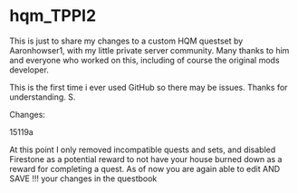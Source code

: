 # hqm_TPPI2

This is just to share my changes to a custom HQM questset by Aaronhowser1, with my little private server community.
Many thanks to him and everyone who worked on this, including of course the original mods developer.

This is the first time i ever used GitHub so there may be issues. Thanks for understanding.
S.


Changes:

 15119a
 
   At this point I only removed incompatible quests and sets, and disabled Firestone as a potential reward to not have your     house burned down as a reward for completing a quest. As of now you are again able to edit AND SAVE !!! your changes in the questbook
